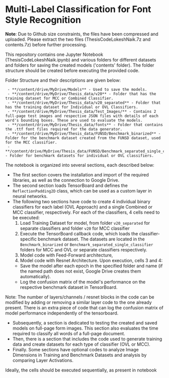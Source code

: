 # Multi-Label Classification for Font Style Recognition

**Note**: Due to Github size constraints, the files have been compressed and uploaded. Please extract the two files (ThesisCodeLokeshNaik.7z and contents.7z) before further processing.

This repository contains one Jupyter Notebook (ThesisCodeLokeshNaik.ipynb) and various folders for different datasets and folders for saving the created models ('contents' folder).
The folder structure should be created before executing the provided code.

Folder Structure and their descriptions are given below:
```
 - **/content/drive/MyDrive/Models** - Used to save the models.
 - **/content/drive/MyDrive/Thesis_data/v20** - Folder that has the training dataset for MCC or Combined Classifier.
 - **/content/drive/MyDrive/Thesis_data/v20_separated** - Folder that has the training dataset for Individual or OVL Classifiers.
 - **/content/drive/MyDrive/Thesis_data/Test_Images/** - Contains 2 full-page test images and respective JSON files with details of each word's bounding boxes. These are used to evaluate the models.
 - **/content/drive/MyDrive/Thesis_data/fonts** - Folder that contains the .ttf font files required for the data generator.
 - **/content/drive/MyDrive/Thesis_data/FUNSD/Benchmark_binarized** - Folder for the benchmark dataset created from the FUNSD dataset, used for the MCC classifier.
 - **/content/drive/MyDrive/Thesis_data/FUNSD/Benchmark_separated_single_classifier** - Folder for benchmark datasets for individual or OVL classifiers.
```

The notebook is organized into several sections, each described below:

* The first section covers the installation and import of the required libraries, as well as the connection to Google Drive.
* The second section loads TensorBoard and defines the `ReflectionPadding2D` class, which can be used as a custom layer in neural networks.
* The following two sections have code to create 4 individual binary classifiers for each label (OVL Approach) and a single Combined or MCC classifier, respectively. For each of the classifiers, 4 cells need to be executed:
  1. Load Training Dataset for model, from folder `v20_separated` for separate classifiers and folder `v20` for MCC classifier
  2. Execute the TensorBoard callback code, which loads the classifier-specific benchmark dataset. The datasets are located in the `Benchmark_binarized` or `Benchmark_separated_single_classifier` folders for MCC and OVL or separate classifiers respectively.
  3. Model code with Feed-Forward architecture,
  4. Model code with Resnet Architecture.
Upon execution, cells 3 and 4:
  - Save the model after each epoch in the specified folder and name (if the named path does not exist, Google Drive creates them automatically).
  - Log the confusion matrix of the model's performance on the respective benchmark dataset in TensorBoard.

Note: The number of layers/channels / resnet blocks in the code can be modified by adding or removing a similar layer code to the one already present. There is an extra piece of code that can log the confusion matrix of model performance independently of the tensorboard.

* Subsequently, a section is dedicated to testing the created and saved models on full-page form images. This section also evaluates the time required to classify all words of a full-page document.
* Then, there is a section that includes the code used to generate training data and create datasets for each type of classifier (OVL or MCC).
* Finally. Some sections have optional codes to analyze Image Dimensions in Training and Benchmark Datasets and
analysis by comparing Layer Activations.

Ideally, the cells should be executed sequentially, as present in notebook

 
